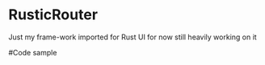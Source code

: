 # RusticRouter
Just my frame-work imported for Rust UI for now still heavily working on it






#Code sample 



```rust 













```
